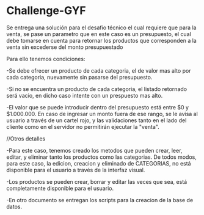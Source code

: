 # Challenge-GYF

Se entrega una solución para el desafío técnico el cual requiere que para la venta, se pase un parametro que en este caso es un presupuesto, el cual debe tomarse en cuenta para retornar los productos que corresponden a la venta sin excederse del monto presupuestado

Para ello tenemos condiciones:

-Se debe ofrecer un producto de cada categoria, el de valor mas alto por cada categoria, nuevamente sin pasarse del presupuesto.

-Si no se encuentra un producto de cada categoria, el listado retornado será vacio, en dicho caso intente con un prespuesto mas alto.

-El valor que se puede introducir dentro del presupuesto está entre $0 y $1.000.000. En caso de ingresar un monto fuera de ese rango, se le avisa al usuario a través de un cartel rojo, y las validaciones tanto en el lado del cliente como en el servidor no permitirán ejecutar la "venta".

//Otros detalles

-Para este caso, tenemos creado los metodos que pueden crear, leer, editar, y eliminar tanto los productos como las categorias. De todos modos, para este caso, la edicion, creacion y eliminado de CATEGORIAS, no está disponible para el usuario a través de la interfaz visual.

-Los productos se pueden crear, borrar y editar las veces que sea, está completamente disponible para el usuario.

-En otro documento se entregan los scripts para la creacion de la base de datos.

